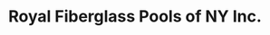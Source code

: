 ---
title: "Royal Fiberglass Pools of NY Inc."
url: /tully/royal-fiberglass-pools-of-ny-inc/
shop: swimming pool
---
